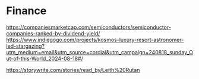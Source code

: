 # Finance

https://companiesmarketcap.com/semiconductors/semiconductor-companies-ranked-by-dividend-yield/
https://www.indiegogo.com/projects/kosmos-luxury-resort-astronomer-led-stargazing?utm_medium=email&utm_source=cordial&utm_campaign=240818_sunday_Out-of-this-World_2024-08-18#/


https://storywrite.com/stories/read_by/Leith%20Rutan
